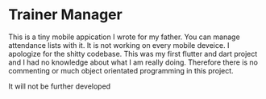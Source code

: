 # Trainer Manager
This is a tiny mobile appication I wrote for my father.
You can manage attendance lists with it. 
It is not working on every mobile deveice.
I apologize for the shitty codebase. This was my first flutter and dart project
and I had no knowledge about what I am really doing. Therefore there is no commenting
or much object orientated programming in this project.

It will not be further developed
